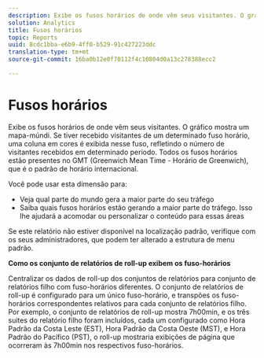 ```yaml
---
description: Exibe os fusos horários de onde vêm seus visitantes. O gráfico mostra um mapa-múndi. Se tiver recebido visitantes de um determinado fuso horário, uma coluna em cores é exibida nesse fuso, refletindo o número de visitantes recebidos em determinado período. Todos os fusos horários estão presentes no GMT (Greenwich Mean Time - Horário de Greenwich), que é o padrão de horário internacional.
solution: Analytics
title: Fusos horários
topic: Reports
uuid: 8cdc1bba-e6b9-4ff0-b529-91c427223ddc
translation-type: tm+mt
source-git-commit: 16ba0b12e0f70112f4c10804d0a13c278388ecc2

---
```



# Fusos horários

Exibe os fusos horários de onde vêm seus visitantes. O gráfico mostra um mapa-múndi. Se tiver recebido visitantes de um determinado fuso horário, uma coluna em cores é exibida nesse fuso, refletindo o número de visitantes recebidos em determinado período. Todos os fusos horários estão presentes no GMT (Greenwich Mean Time - Horário de Greenwich), que é o padrão de horário internacional.

Você pode usar esta dimensão para:

* Veja qual parte do mundo gera a maior parte do seu tráfego
* Saiba quais fusos horários estão gerando a maior parte do tráfego. Isso lhe ajudará a acomodar ou personalizar o conteúdo para essas áreas

Se este relatório não estiver disponível na localização padrão, verifique com os seus administradores, que podem ter alterado a estrutura de menu padrão.

**Como os conjunto de relatórios de roll-up exibem os fuso-horários**

Centralizar os dados de roll-up dos conjuntos de relatórios para conjunto de relatórios filho com fuso-horários diferentes. O conjunto de relatórios de roll-up é configurado para um único fuso-horário, e transpões os fuso-horários correspondentes relativos para cada conjunto de relatórios filho. Por exemplo, o conjunto de relatórios de roll-up mostra 7h00min, e os três suites do relatório filho foram incluídos, cada um configurado como Hora Padrão da Costa Leste (EST), Hora Padrão da Costa Oeste (MST), e Hora Padrão do Pacífico (PST), o roll-up mostraria exibições de página que ocorreram às 7h00min nos respectivos fuso-horários.
